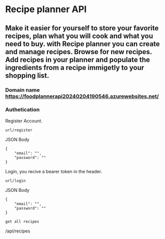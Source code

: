 # Recipe planner API
## Make it easier for yourself to store your favorite recipes, plan what you will cook and what you need to buy. with Recipe planner you can create and manage recipes. Browse for new recipes. Add recipes in your planner and populate the ingredients from a recipe immigetly to your shopping list.

### Domain name https://foodplannerapi20240204190546.azurewebsites.net/

### Authetication
Register Account.
```
url/register
```
JSON Body
```
{
    "email": "",
    "password": ""
}
```
Login, you recive a bearer token in the header.
```
url/login
```
JSON Body
```
{
    "email": "",
    "password": ""
}
```
```
get all recipes
```
/api/recipes
```
